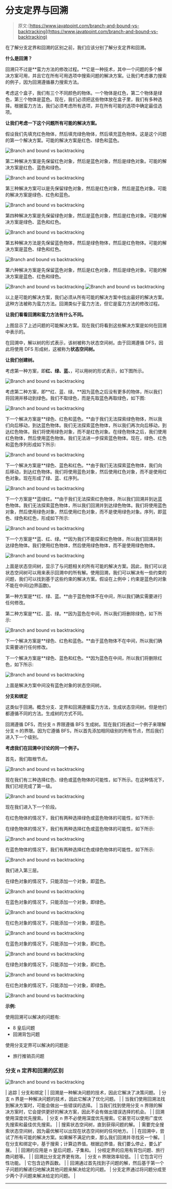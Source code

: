# 分支定界与回溯

> 原文:[https://www.javatpoint.com/branch-and-bound-vs-backtracking](https://www.javatpoint.com/branch-and-bound-vs-backtracking)

在了解分支定界和回溯的区别之前，我们应该分别了解分支定界和回溯。

**什么是回溯？**

回溯只不过是**蛮力方法的修改过程。**它是一种技术，其中一个问题的多个解决方案可用，并且它在所有可用选项中搜索问题的解决方案。让我们考虑暴力搜索的例子，因为回溯遵循暴力搜索方法。

考虑这个盒子，我们有三个不同颜色的物体。一个物体是红色，第二个物体是绿色，第三个物体是蓝色。现在，我们必须把这些物体放在盒子里，我们有多种选择。根据蛮力方法，我们必须考虑所有选项，并在所有可能的选项中确定最佳选项。

**让我们考虑一下这个问题所有可能的解决方案。**

假设我们先填充红色物体，然后填充绿色物体，然后填充蓝色物体。这是这个问题的第一个解决方案。可能的解决方案是红色、绿色和蓝色。

![Branch and bound vs backtracking](../Images/2f4b66ed98b6301eee227e3cc0f47c3f.png)

第二种解决方案是先保留红色对象，然后是蓝色对象，然后是绿色对象。可能的解决方案是红色、蓝色和绿色。

![Branch and bound vs backtracking](../Images/efe01d268cc94af44945e46f2995bd57.png)

第三种解决方案可以是先保留绿色对象，然后是红色对象，然后是蓝色对象。可能的解决方案是绿色、红色和蓝色。

![Branch and bound vs backtracking](../Images/653a535ee32357ee927ecdebdcc77702.png)

第四种解决方案是先保留绿色对象，然后是蓝色对象，然后是红色对象。可能的解决方案是绿色、蓝色和红色。

![Branch and bound vs backtracking](../Images/ad7d5405a9ad6f740a66c94ebfef4c80.png)

第五种解决方法是先保留蓝色物体，然后是绿色物体，然后是红色物体。可能的解决方案是蓝色、绿色和红色。

![Branch and bound vs backtracking](../Images/6b893aa31ceb5ca56495ed4ec2edae0e.png)

第六种解决方案是先保留蓝色对象，然后是红色对象，然后是绿色对象。可能的解决方案是蓝色、红色和绿色。

![Branch and bound vs backtracking](../Images/444463eb4711cabcc8125de6645c9769.png) ![Branch and bound vs backtracking](../Images/8b7ba9af6e0f1c3a29e4a9f6b63bf1d5.png)

以上是可能的解决方案，我们必须从所有可能的解决方案中找出最好的解决方案。这种方法被称为蛮力方法。回溯类似于蛮力方法，但它是蛮力方法的修改过程。

**让我们看看回溯和蛮力方法有什么不同。**

上图显示了上述问题的可能解决方案。现在我们将看到这些解决方案是如何在回溯中表示的。

在回溯中，解以树的形式表示，该树被称为状态空间树。由于回溯遵循 DFS，因此将使用 DFS 形成树，这被称为**状态空间树。**

**让我们创建树。**

考虑第一种方案，即**红、绿、蓝、**，可以用树的形式表示，如下图所示。

![Branch and bound vs backtracking](../Images/005d4d6f95bc18a898ddbce38428a19d.png)

考虑第二种方案，即**红、蓝、绿。**因为蓝色之后没有更多的物体，所以我们将回溯并移动到绿色。我们不取绿色，而是先取蓝色再取绿色，如下图:

![Branch and bound vs backtracking](../Images/672e237d560123499ec81aec27ec0b9a.png)

下一个解决方案是**绿色、红色和蓝色。**由于我们无法探索绿色物体，所以我们向后移动，到达蓝色物体。我们无法探索蓝色物体，所以我们再次向后移动，到达红色物体。我们将使用绿色对象，而不是红色对象。在绿色物体之后，我们使用红色物体，然后使用蓝色物体。我们无法进一步探索蓝色物体。现在，绿色、红色和蓝色序列形成如下所示:

![Branch and bound vs backtracking](../Images/d9cc90de4cd1b00f2be9c811393858b4.png)

下一个解决方案是**绿色、蓝色和红色。**由于我们无法探索蓝色物体，我们向后移动，到达红色物体。我们将使用蓝色对象，然后使用红色对象，而不是使用红色对象。现在形成了绿、蓝、红序列。

![Branch and bound vs backtracking](../Images/3d8b9cee788fc7098cae093ee48f36a1.png)

下一个方案是**蓝绿红。**由于我们无法探索红色物体，所以我们回溯并到达蓝色物体。我们无法探索蓝色物体，所以我们回溯并到达绿色物体。我们将使用蓝色对象，然后使用绿色对象，然后使用红色对象，而不是使用绿色对象。序列，即蓝色、绿色和红色，形成如下所示:

![Branch and bound vs backtracking](../Images/3f8da2304dd0cd52e2760e123ee6689c.png)

下一个方案是**蓝、红、绿。**因为我们不能探索红色物体，所以我们回溯并到达绿色物体。我们使用红色物体，然后使用绿色物体，而不是使用绿色物体。

![Branch and bound vs backtracking](../Images/ad4b2695159d6239d74fe35da114fbd2.png)

上面是状态空间树，显示了与问题相关的所有可能的解决方案。因此，我们可以说状态空间树可以用来表示回溯中的所有解。使用回溯，我们可以解决有一些约束的问题，我们可以找到基于这些约束的解决方案。假设在上例中；约束是蓝色的对象不能在中间(边界函数)。

第一种方案是**红、绿、蓝。**由于蓝色物体不在中间，所以我们确实需要进行任何修改。

第二种方案是**红、蓝、绿。**因为蓝色在中间，所以我们将删除绿色，如下所示:

![Branch and bound vs backtracking](../Images/c60d5d82f42a31432bf1b15c0fbf4450.png)

下一个解决方案是**绿色、红色和蓝色。**由于蓝色物体不在中间，所以我们确实需要进行任何修改。

下一个解决方案是**绿色、蓝色和红色。**因为蓝色在中间，所以我们将删除红色，如下所示:

![Branch and bound vs backtracking](../Images/75923063ed044ec6d26a46ae1d482a51.png)

上面是解决方案中间没有蓝色对象的状态空间树。

**分支和绑定**

这类似于回溯。概念分支、定界和回溯遵循蛮力方法，生成状态空间树。但是他们都遵循不同的方法。生成树的方式不同。

回溯遵循 DFS，而分支 n 界限遵循 BFS 生成树。现在我们将通过一个例子来理解分支 n 的界限。因为它遵循 BFS，所以首先添加相同级别的所有节点，然后我们进入下一个级别。

**考虑我们在回溯中讨论的同一个例子。**

首先，我们取根节点。

![Branch and bound vs backtracking](../Images/6d9fa71898978dd0cb7c7123b4673d58.png)

现在我们有三种选择红色、绿色或蓝色物体的可能性，如下所示。在这种情况下，我们已经完成了第一级。

![Branch and bound vs backtracking](../Images/0a0c25d066e0a25eaa5981955c045a3a.png)

现在我们进入下一个阶段。

在红色物体的情况下，我们有两种选择绿色或蓝色物体的可能性，如下所示:

在绿色物体的情况下，我们有两种选择红色或蓝色物体的可能性，如下所示:

![Branch and bound vs backtracking](../Images/f1f8b1fe374a9073a4d4c61dfeffb76b.png)

在蓝色物体的情况下，我们有两种选择红色或绿色物体的可能性，如下所示:

![Branch and bound vs backtracking](../Images/13233ae3ea8b6634190fdbf01d8f0b87.png)

我们进入第三层。

在绿色对象的情况下，只能添加一个对象，即蓝色。

![Branch and bound vs backtracking](../Images/ea993c6f08dff8d59defb301dd694b4b.png)

在蓝色对象的情况下，只能添加一个对象，即绿色。

![Branch and bound vs backtracking](../Images/7280d2d70752c3b2d17f997c90e58dda.png)

在红色对象的情况下，只能添加一个对象，即蓝色。

![Branch and bound vs backtracking](../Images/f97c6b54b0176568cd8209143ad1ba89.png)

在蓝色对象的情况下，只能添加一个对象，即红色。

![Branch and bound vs backtracking](../Images/7304bafbf9bd2f358d47165cff04a143.png)

在绿色对象的情况下，只能添加一个对象，即红色。

![Branch and bound vs backtracking](../Images/8af7d4983b69613f4a9aea4d5d8f5cb3.png)

在红色对象的情况下，只能添加一个对象，即绿色。

![Branch and bound vs backtracking](../Images/d0a1fc304e6b38657d2e8a993bf3eea3.png)

**示例:**

使用回溯可以解决的问题有:

*   8 皇后问题
*   回溯背包问题

使用分支定界可以解决的问题是:

*   旅行推销员问题

### 分支 n 定界和回溯的区别

![Branch and bound vs backtracking](../Images/acba9226513a2c5c5e2e3a78e491ac06.png)

| 追踪 | 分支和绑定 |
| 回溯是一种解决问题的技术，因此它解决了决策问题。 | 分支 n 界是一种解决问题的技术，因此它解决了优化问题。 |
| 当我们使用回溯法找到解决方案时，可能会做出一些错误的选择。 | 当我们找到使用分支 n 界限的解决方案时，它会提供更好的解决方案，因此不会有做出错误选择的机会。 |
| 回溯使用深度优先搜索。 | 分支 n 界不必使用深度优先搜索。它甚至可以使用广度优先搜索和最佳优先搜索。 |
| 搜索状态空间树，直到获得问题的解。 | 需要完全搜索状态空间树，因为最优解可以出现在状态空间树的任何地方。 |
| 在回溯中，尝试了所有可能的解决方案。如果解不满足约束，那么我们回溯并寻找另一个解。 | 在分支和绑定中，基于搜索；计算边界值。根据边界值，我们要么停止，要么扩展。 |
| 回溯的应用是 n 皇后问题，子集和。 | 分枝定界的应用有背包问题、旅行商问题等。 |
| 回溯比分支定界更有效。 | 分支 n 界限效率较低。 |
| 它包含可行性功能。 | 它包含边界函数。 |
| 回溯通过首先找到子问题的解，然后基于第一个子问题的解递归地解决其他问题来解决给定的问题。 | 分支定界通过将问题分成至少两个子问题来解决给定的问题。 |

* * *